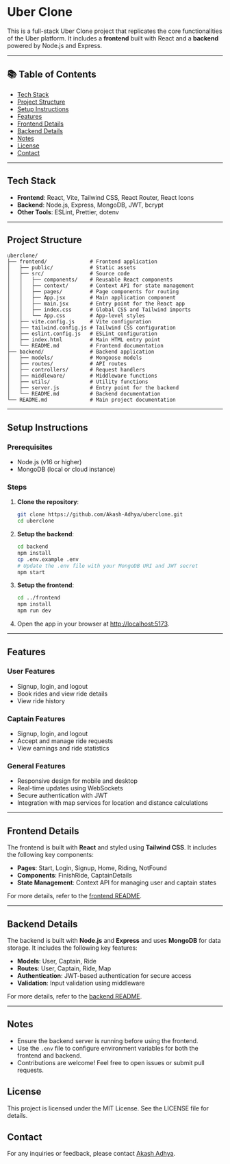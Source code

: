 # Uber Clone

This is a full-stack Uber Clone project that replicates the core functionalities of the Uber platform. It includes a **frontend** built with React and a **backend** powered by Node.js and Express.

---

## 📚 Table of Contents

- [Tech Stack](#tech-stack)
- [Project Structure](#project-structure)
- [Setup Instructions](#setup-instructions)
- [Features](#features)
- [Frontend Details](#frontend-details)
- [Backend Details](#backend-details)   
- [Notes](#notes)
- [License](#license)
- [Contact](#contact)

---

## Tech Stack

- **Frontend**: React, Vite, Tailwind CSS, React Router, React Icons
- **Backend**: Node.js, Express, MongoDB, JWT, bcrypt
- **Other Tools**: ESLint, Prettier, dotenv

---

## Project Structure

```
uberclone/
├── frontend/              # Frontend application
│   ├── public/            # Static assets
│   ├── src/               # Source code
│   │   ├── components/    # Reusable React components
│   │   ├── context/       # Context API for state management
│   │   ├── pages/         # Page components for routing
│   │   ├── App.jsx        # Main application component
│   │   ├── main.jsx       # Entry point for the React app
│   │   ├── index.css      # Global CSS and Tailwind imports
│   │   └── App.css        # App-level styles
│   ├── vite.config.js     # Vite configuration
│   ├── tailwind.config.js # Tailwind CSS configuration
│   ├── eslint.config.js   # ESLint configuration
│   ├── index.html         # Main HTML entry point
│   └── README.md          # Frontend documentation
├── backend/               # Backend application
│   ├── models/            # Mongoose models
│   ├── routes/            # API routes
│   ├── controllers/       # Request handlers
│   ├── middleware/        # Middleware functions
│   ├── utils/             # Utility functions
│   ├── server.js          # Entry point for the backend
│   └── README.md          # Backend documentation
└── README.md              # Main project documentation
```

---

## Setup Instructions

### Prerequisites

- Node.js (v16 or higher)
- MongoDB (local or cloud instance)

### Steps

1. **Clone the repository**:
   ```bash
   git clone https://github.com/Akash-Adhya/uberclone.git
   cd uberclone
   ```

2. **Setup the backend**:
   ```bash
   cd backend
   npm install
   cp .env.example .env
   # Update the .env file with your MongoDB URI and JWT secret
   npm start
   ```

3. **Setup the frontend**:
   ```bash
   cd ../frontend
   npm install
   npm run dev
   ```

4. Open the app in your browser at [http://localhost:5173](http://localhost:5173).

---

## Features

### User Features

- Signup, login, and logout
- Book rides and view ride details
- View ride history

### Captain Features

- Signup, login, and logout
- Accept and manage ride requests
- View earnings and ride statistics

### General Features

- Responsive design for mobile and desktop
- Real-time updates using WebSockets
- Secure authentication with JWT
- Integration with map services for location and distance calculations

---

## Frontend Details

The frontend is built with **React** and styled using **Tailwind CSS**. It includes the following key components:

- **Pages**: Start, Login, Signup, Home, Riding, NotFound
- **Components**: FinishRide, CaptainDetails
- **State Management**: Context API for managing user and captain states

For more details, refer to the [frontend README](./frontend/README.md).

---

## Backend Details

The backend is built with **Node.js** and **Express** and uses **MongoDB** for data storage. It includes the following key features:

- **Models**: User, Captain, Ride
- **Routes**: User, Captain, Ride, Map
- **Authentication**: JWT-based authentication for secure access
- **Validation**: Input validation using middleware

For more details, refer to the [backend README](./backend/README.md).

---

## Notes

- Ensure the backend server is running before using the frontend.
- Use the `.env` file to configure environment variables for both the frontend and backend.
- Contributions are welcome! Feel free to open issues or submit pull requests.



## License
This project is licensed under the MIT License. See the LICENSE file for details.

## Contact
For any inquiries or feedback, please contact [Akash Adhya](mailto:akashadhya@gmail.com).